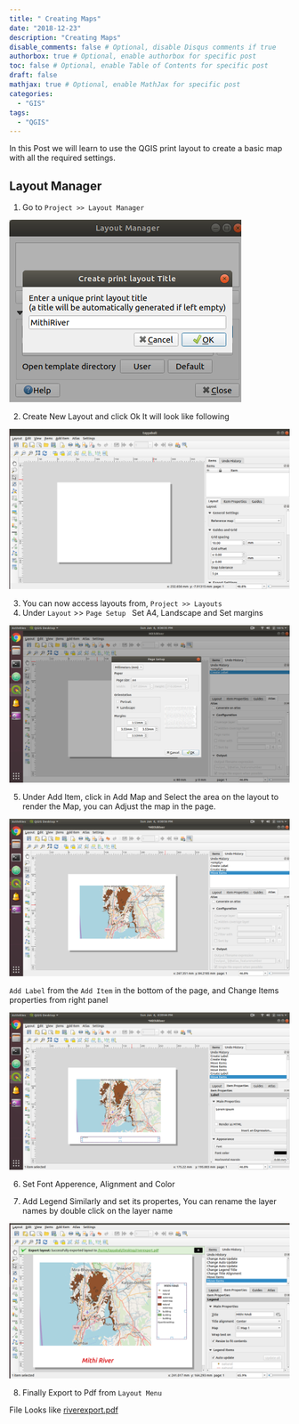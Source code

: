 ```yaml
---
title: " Creating Maps"
date: "2018-12-23"
description: "Creating Maps"
disable_comments: false # Optional, disable Disqus comments if true
authorbox: true # Optional, enable authorbox for specific post
toc: false # Optional, enable Table of Contents for specific post
draft: false
mathjax: true # Optional, enable MathJax for specific post
categories:
  - "GIS"
tags:
  - "QGIS"
---
```


In this Post we will learn to use the QGIS print layout to create a basic map with all the required settings.

## Layout Manager

1. Go to `Project >> Layout Manager `

  ![Layout](layout.png)

2. Create New Layout and click Ok It will look like following

  ![](layoutwindow.png)

3. You can now access layouts from, `Project >> Layouts `
4. Under `Layout` >> `Page Setup ` Set A4, Landscape and Set margins

  ![](pagesetting.png)

5. Under Add Item, click in Add Map and Select the area on the layout to render the Map, you can Adjust the map in the page.


![AddMap.png](AddMap.png)

`Add Label` from the `Add Item` in the bottom of the page, and Change Items properties from right panel

![AddLabel](AddLabel.png)

6. Set Font Apperence, Alignment and Color

7. Add Legend Similarly and set its propertes, You can rename the layer names by double click on the layer name

![Final Map ](PrintLayout.png)

8. Finally Export to Pdf from `Layout Menu `

File Looks like [riverexport.pdf](riverexport.pdf)
